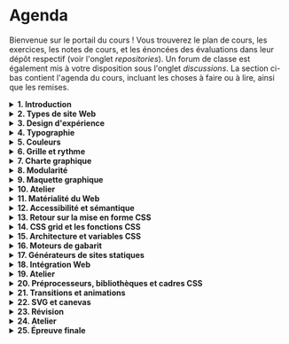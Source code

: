 # Agenda

Bienvenue sur le portail du cours ! Vous trouverez le plan de cours, les exercices, les notes de cours, et les énoncées des évaluations dans leur dépôt respectif (voir l'onglet *repositories*). Un forum de classe est également mis à votre disposition sous l'onglet *discussions*. La section ci-bas contient l'agenda du cours, incluant les choses à faire ou à lire, ainsi que les remises.

<details>
<summary><strong>1. Introduction</strong></summary>
<br>

1. Présentations
2. Plan de cours
3. Tour de la plateforme du cours
4. Schéma de production
5. Exercice : [Cahier des charges](https://github.com/582-21W-MA/exercices/tree/main/01_cahier-des-charges)

À faire pour le prochain cours :

- Terminer l'exercice [Cahier des charges](https://github.com/582-21W-MA/exercices/tree/main/01_cahier-des-charges)

</details>

<details>
<summary><strong>2. Types de site Web</strong></summary>
<br>

1. Types de site Web
2. Objectifs, dangers, utilisateur·rices, et parcours
3. Introduction à FigJam
4. Exercice : [Recherche](https://github.com/582-21W-MA/exercices/tree/main/02_recherche)

À lire/visionner pour le prochain cours :

- [Apple HIG](https://developer.apple.com/design/human-interface-guidelines/layout#Best-practices)
- [Gestalt Principles for UI Design (vidéos)](https://www.youtube.com/playlist?list=PLJOFJ3Ok_iduObD_9dHwiYp804oZwpHze)
- [Max Wertheimer : *Investigations on Gestalt Principles* (facultatif)](https://g-e-s-t-a-l-t.org/media/pdf/Investigations-on-Gestalt-Principles.pdf)
- [The Laws of UX (facultatif)](https://lawsofux.com)

</details>

<details>
<summary><strong>3. Design d'expérience</strong></summary>
<br>

1. Retour sur l'exercice [Recherche](https://github.com/582-21W-MA/exercices/tree/main/02_recherche) et sur les lectures
2. Gestalt
3. Maquette fil de fer
4. Énoncé du TP1

À lire pour le prochain cours :

- [Matthew Butterick : What is good typography?](https://practicaltypography.com/what-is-good-typography.html)
- [Matthew Butterick : Typography in ten minutes](https://practicaltypography.com/typography-in-ten-minutes.html)
- [Robert Bringhurst : Choisir et associer les caractères typographiques](https://github.com/582-21W-MA/notes-de-cours/blob/main/05_typographie/bringhurst.pdf)

</details>

<details>
<summary><strong>4. Typographie</strong></summary>
<br>

1. Introduction à la typographie
2. Comment choisir des polices de caractères ?
3. Exercice

À lire pour le prochain cours :

- [Eugene Fedorenko : Accessible Palette: stop using HSL for color systems](https://wildbit.com/blog/accessible-palette-stop-using-hsl-for-color-systems)
- [Ruben Pater : Colour Psychology, Colour and Culture](https://readings.design/PDF/Color_Politics_of_Design.pdf)
- [Gavin Evans : How Language Changes The Way We See Color (facultatif)](https://www.youtube.com/watch?v=mgxyfqHRPoE)
- [Cortney Cassidy : Everyday Color Theory (facultatif)](https://medium.com/google-design/everyday-color-theory-59c1ca0770cb)
- [Josh W Comeau : Color Formats in CSS (facultatif)](https://www.joshwcomeau.com/css/color-formats/)

</details>

<details>
<summary><strong>5. Couleurs</strong></summary>
<br>

1. Retour sur l'exercice « typographie »
2. Couleurs

À faire pour le prochain cours :

- Rien !

</details>

<details>
<summary><strong>6. Grille et rythme</strong></summary>
<br>

1. Grille
2. Exercice

À lire pour le prochain cours :

- [Rob Giampietro : Designing a New MoMA](https://linedandunlined.com/archive/designing-a-new-moma/)
- [Portfolio de l'agence Order (section *identity*)](https://order.design)
- [IBM Design Language](https://www.ibm.com/design/language/)
- [Système de design gouvernemental du Québec](https://design.quebec.ca/a-propos-systeme-design)

</details>

<details>
<summary><strong>7. Charte graphique</strong></summary>
<br>

1. Retour sur l'exercice
2. Qu'est-ce qu'une charte graphique ?
3. Figma (suite)
4. Exercice

À lire pour le prochain cours :

- [Tim Berners-Lee : Axioms of Web architecture](https://www.w3.org/DesignIssues/Principles.html)

</details>

<details>
<summary><strong>8. Modularité</strong></summary>
<br>

1. Qu'est-ce que la modularité ?
2. Comment (dé)composer une interface graphique
3. Figma (suite)
4. Exercice

À faire pour le prochain cours :

- Continuer à se familiariser avec les fonctionnalités « composant » et « disposition automatique » de Figma (voir exercice).

</details>

<details>
<summary><strong>9. Maquette graphique</strong></summary>
<br>

1. Figma (suite)
2. Énoncé du TP2

À faire pour le prochain cours :

- Rien !

</details>

<details>
<summary><strong>10. Atelier</strong></summary>
<br>

1. Temps libre pour avancer votre TP2

À faire pour le prochain cours :

- Rien !

</details>

<details>
<summary><strong>11. Matérialité du Web</strong></summary>
<br>

1. Retour sur le TP1
2. Qu'est-ce que la matérialité ?
3. Approche adaptative
4. Git (si le temps le permet)

À lire pour le prochain cours :

- [Jeremy Keith : Resilient Web Design, chapitre 2](https://resilientwebdesign.com/chapter2/)
- [Sam Dwyer : Progressive Enhancement](https://www.smashingmagazine.com/2009/04/progressive-enhancement-what-it-is-and-how-to-use-it/)
- [W3C : Notes on ARIA Use in HTML](https://www.w3.org/TR/using-aria/#NOTES)

</details>

<details>
<summary><strong>12. Accessibilité et sémantique</strong></summary>
<br>

1. Retour sur Git
2. Accessibilité et sémantique
3. Exercice

À faire pour le prochain cours :

- Continuer l'exercice sur l’accessibilité

</details>

<details>
<summary><strong>13. Retour sur la mise en forme CSS</strong></summary>
<br>

1. Modèle de boîte
2. Positionnement
3. Temps en classe pour continuer l'exercice sur l'accessibilité

À faire pour le prochain cours :

- Terminer l'exercice sur l’accessibilité

</details>

<details>
<summary><strong>14. CSS grid et les fonctions CSS</strong></summary>
<br>

1. Retour sur l'exercice sur l'accessibilité
2. Flexbox
3. CSS Grid
4. Exercices

À faire pour le prochain cours :

- Terminer et soumettre les exercices sur Flexbox et CSS Grid

</details>

<details>
<summary><strong>15. Architecture et variables CSS</strong></summary>
<br>

1. Retour sur les exercices sur Flexbox
2. CSS Grid (suite)
3. Exercice sur CSS Grid
4. Variables CSS

À faire pour le prochain cours :

- Terminer et soumettre l'exercice sur CSS Grid

</details>

<details>
<summary><strong>16. Moteurs de gabarit</strong></summary>
<br>

1. Retour sur CSS Grid et les variables CSS
2. Méthodologies et architecture CSS
3. Moteurs de gabarit
4. Exercice sur les moteurs de gabarit

À faire pour le prochain cours :

- Terminer l'exercice sur les moteurs de gabarit

</details>

<details>
<summary><strong>17. Générateurs de sites statiques</strong></summary>
<br>

1. Retour sur le TP2
2. Retour sur l'exercice sur les moteurs de gabarit
3. Révision à propos des chemins d'accès sur le Web
4. Générateur de sites statiques
5. Exercice sur les générateurs de sites statiques

À faire pour le prochain cours :

- Terminer l'exercice sur les générateurs de sites statiques

</details>

<details>
<summary><strong>18. Intégration Web</strong></summary>
<br>

</details>

<details>
<summary><strong>19. Atelier</strong></summary>
<br>

</details>

<details>
<summary><strong>20. Préprocesseurs, bibliothèques et cadres CSS</strong></summary>
<br>

</details>

<details>
<summary><strong>21. Transitions et animations</strong></summary>
<br>

</details>

<details>
<summary><strong>22. SVG et canevas</strong></summary>
<br>

</details>

<details>
<summary><strong>23. Révision</strong></summary>
<br>

</details>

<details>
<summary><strong>24. Atelier</strong></summary>
<br>

</details>

<details>
<summary><strong>25. Épreuve finale</strong></summary>
<br>

</details>
